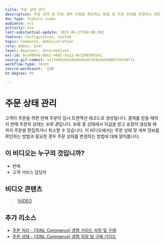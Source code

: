 ```yaml
---
title: 주문 상태 관리
description: 주문 상태 및 주문 세부 사항을 확인하는 방법 및 주문 상태를 변경하는 방법에 대해 알아봅니다.
doc-type: feature video
audience: all
activity: use
last-substantial-update: 2023-04-27T00:00:00Z
feature: Configuration, System
topic: Commerce, Administration
role: Admin, User
level: Beginner, Intermediate
exl-id: 0ce9960e-00e2-4602-9a12-4e12883b92e1
source-git-commit: a123404202e95d449ad2fb9ede94d8b75bfe677c
workflow-type: tm+mt
source-wordcount: '128'
ht-degree: 0%

---
```


# 주문 상태 관리

고객이 주문을 하면 판매 주문이 임시 트랜잭션 레코드로 생성됩니다. 결제를 받을 때까지 판매 주문의 상태는 _보류 중_&#x200B;입니다. 보류 중 상태에서 지급을 받고 송장이 생성될 때까지 주문을 편집하거나 취소할 수 있습니다. 이 비디오에서는 주문 상태 및 세부 정보를 확인하는 방법과 필요한 경우 주문 상태를 변경하는 방법에 대해 알아봅니다.

## 이 비디오는 누구의 것입니까?

- 판매
- 고객 서비스 담당자

## 비디오 콘텐츠

>[!VIDEO](https://video.tv.adobe.com/v/3410801?quality=12&learn=on&captions=kor)

## 추가 리소스

- [주문 처리 - [!DNL Commerce] 경험 가이드 저장 및 구매](https://experienceleague.adobe.com/docs/commerce-admin/stores-sales/order-management/orders/order-processing.html?lang=ko#process-an-order)
- [주문 상태 - [!DNL Commerce] 경험 저장 및 구매 가이드](https://experienceleague.adobe.com/docs/commerce-admin/stores-sales/order-management/orders/order-status.html?lang=ko)
